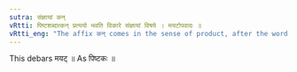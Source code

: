 ```yaml
---
sutra: संज्ञायां कन्
vRtti: पिष्टशब्दात्कन् प्रत्ययो भवति विकारे संज्ञायां विषये । मयटोपवादः ॥
vRtti_eng: "The affix कन् comes in the sense of product, after the word पिष्ट, the whole word being a Name."
---
```

This debars मयट् ॥ As पिष्टकः ॥
